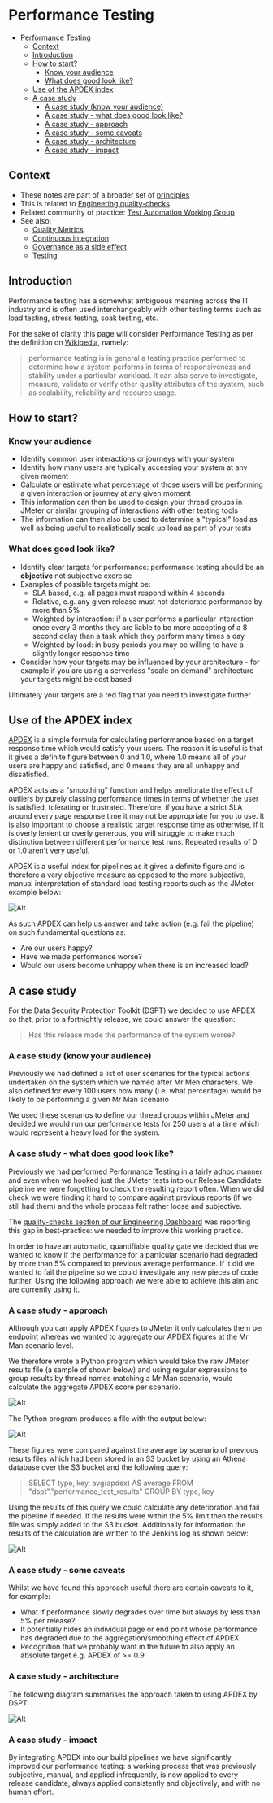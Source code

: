 # Performance Testing

- [Performance Testing](#performance-testing)
  - [Context](#context)
  - [Introduction](#introduction)
  - [How to start?](#how-to-start)
    - [Know your audience](#know-your-audience)
    - [What does good look like?](#what-does-good-look-like)
  - [Use of the APDEX index](#use-of-the-apdex-index)
  - [A case study](#a-case-study)
    - [A case study (know your audience)](#a-case-study-know-your-audience)
    - [A case study - what does good look like?](#a-case-study---what-does-good-look-like)
    - [A case study - approach](#a-case-study---approach)
    - [A case study - some caveats](#a-case-study---some-caveats)
    - [A case study - architecture](#a-case-study---architecture)
    - [A case study - impact](#a-case-study---impact)

## Context

* These notes are part of a broader set of [principles](../principles.md)
* This is related to [Engineering quality-checks](https://digital.nhs.uk/about-nhs-digital/our-work/nhs-digital-architecture/principles/adopt-appropriate-cyber-security-standards)
* Related community of practice: [Test Automation Working Group](../communities/pd-test-automation-working-group.md)
* See also:
  * [Quality Metrics](../quality-checks.md)
  * [Continuous integration](continuous-integration.md)
  * [Governance as a side effect](../patterns/governance-side-effect.md)
  * [Testing](testing.md)

## Introduction

Performance testing has a somewhat ambiguous meaning across the IT industry and is often used interchangeably with other testing terms such as load testing, stress testing, soak testing, etc.

For the sake of clarity this page will consider Performance Testing as per the definition on [Wikipedia](https://en.wikipedia.org/wiki/Software_performance_testing), namely:

>  performance testing is in general a testing practice performed to determine how a system performs in terms of responsiveness and stability under a particular workload. It can also serve to investigate, measure, validate or verify other quality attributes of the system, such as scalability, reliability and resource usage.

## How to start?

### Know your audience

* Identify common user interactions or journeys with your system
* Identify how many users are typically accessing your system at any given moment
* Calculate or estimate what percentage of those users will be performing a given interaction or journey at any given moment
* This information can then be used to design your thread groups in JMeter or similar grouping of interactions with other testing tools
* The information can then also be used to determine a "typical" load as well as being useful to realistically scale up load as part of your tests

### What does good look like?

* Identify clear targets for performance: performance testing should be an **objective** not subjective exercise
* Examples of possible targets might be:
  * SLA based, e.g. all pages must respond within 4 seconds
  * Relative, e.g. any given release must not deteriorate performance by more than 5%
  * Weighted by interaction: if a user performs a particular interaction once every 3 months they are liable to be more accepting of a 8 second delay than a task which they perform many times a day
  * Weighted by load: in busy periods you may be willing to have a slightly longer response time
* Consider how your targets may be influenced by your architecture - for example if you are using a serverless "scale on demand" architecture your targets might be cost based

Ultimately your targets are a red flag that you need to investigate further

## Use of the APDEX index

[APDEX](https://en.wikipedia.org/wiki/Apdex) is a simple formula for calculating performance based on a target response time which would satisfy your users.  The reason it is useful is that it gives a definite figure between 0 and 1.0, where 1.0 means all of your users are happy and satisfied, and 0 means they are all unhappy and dissatisfied.

APDEX acts as a "smoothing" function and helps ameliorate the effect of outliers by purely classing performance times in terms of whether the user is satisfied, tolerating or frustrated.  Therefore, if you have a strict SLA around every page response time it may not be appropriate for you to use.  It is also important to choose a realistic target response time as otherwise, if it is overly lenient or overly generous, you will struggle to make much distinction between different performance test runs.  Repeated results of 0 or 1.0 aren't very useful.

APDEX is a useful index for pipelines as it gives a definite figure and is therefore a very objective measure as opposed to the more subjective, manual interpretation of standard load testing reports such as the JMeter example below:

![Alt](./images/jmeter-report-sample.png "Sample JMeter Report")

As such APDEX can help us answer and take action (e.g. fail the pipeline) on such fundamental questions as:

* Are our users happy?
* Have we made performance worse?
* Would our users become unhappy when there is an increased load?

## A case study

For the Data Security Protection Toolkit (DSPT) we decided to use APDEX so that, prior to a fortnightly release, we could answer the question:

> Has this release made the performance of the system worse?

### A case study (know your audience)

Previously we had defined a list of user scenarios for the typical actions undertaken on the system which we named after Mr Men characters.  We also defined for every 100 users how many (i.e. what percentage) would be likely to be performing a given Mr Man scenario

We used these scenarios to define our thread groups within JMeter and decided we would run our performance tests for 250 users at a time which would represent a heavy load for the system.

### A case study - what does good look like?

Previously we had performed Performance Testing in a fairly adhoc manner and even when we hooked just the JMeter tests into our Release Candidate pipeline we were forgetting to check the resulting report often.  When we did check we were finding it hard to compare against previous reports (if we still had them) and the whole process felt rather loose and subjective.

The [quality-checks section of our Engineering Dashboard](../quality-checks.md) was reporting this gap in best-practice: we needed to improve this working practice.

In order to have an automatic, quantifiable quality gate we decided that we wanted to know if the performance for a particular scenario had degraded by more than 5% compared to previous average performance.  If it did we wanted to fail the pipeline so we could investigate any new pieces of code further.  Using the following approach we were able to achieve this aim and are currently using it.

### A case study - approach

Although you can apply APDEX figures to JMeter it only calculates them per endpoint whereas we wanted to aggregate our APDEX figures at the Mr Man scenario level.

We therefore wrote a Python program which would take the raw JMeter results file (a sample of shown below) and using regular expressions to group results by thread names matching a Mr Man scenario, would calculate the aggregate APDEX score per scenario.

![Alt](./case-studies/performance-dspt/images/jmeter-output.png "Sample of raw JMeter result file")

The Python program produces a file with the output below:

![Alt](./case-studies/performance-dspt/images/aggregated-apdex-scores.png "Aggregated APDEX results file")

These figures were compared against the average by scenario of previous results files which had been stored in an S3 bucket by using an Athena database over the S3 bucket and the following query:

> SELECT type, key, avg(apdex) AS average FROM "dspt"."performance_test_results" GROUP BY type, key

Using the results of this query we could calculate any deterioration and fail the pipeline if needed.  If the results were within the 5% limit then the results file was simply added to the S3 bucket.  Additionally for information the results of the calculation are written to the Jenkins log as shown below:

![Alt](./case-studies/performance-dspt/images/degradation-output.png "Degradation result in Jenkins log")

### A case study - some caveats

Whilst we have found this approach useful there are certain caveats to it, for example:

* What if performance slowly degrades over time but always by less than 5% per release?
* It potentially hides an individual page or end point whose performance has degraded due to the aggregation/smoothing effect of APDEX.
* Recognition that we probably want in the future to also apply an absolute target e.g. APDEX of >= 0.9

### A case study - architecture

The following diagram summarises the approach taken to using APDEX by DSPT:

![Alt](./case-studies/performance-dspt/images/architecture.png "DSPT Performance test architecture")

### A case study - impact

By integrating APDEX into our build pipelines we have significantly improved our performance testing: a working process that was previously subjective, manual, and  applied infrequently, is now applied to every release candidate, always applied consistently and objectively, and with no human effort.
